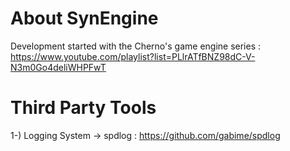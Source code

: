 # About SynEngine
Development started with the Cherno's game engine series : https://www.youtube.com/playlist?list=PLlrATfBNZ98dC-V-N3m0Go4deliWHPFwT

# Third Party Tools
1-) Logging System -> spdlog : https://github.com/gabime/spdlog
